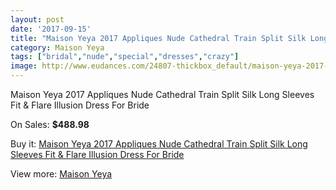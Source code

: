 ```yaml
---
layout: post
date: '2017-09-15'
title: "Maison Yeya 2017 Appliques Nude Cathedral Train Split Silk Long Sleeves Fit & Flare Illusion Dress For Bride"
category: Maison Yeya
tags: ["bridal","nude","special","dresses","crazy"]
image: http://www.eudances.com/24807-thickbox_default/maison-yeya-2017-appliques-nude-cathedral-train-split-silk-long-sleeves-fit-flare-illusion-dress-for-bride.jpg
---
```

Maison Yeya 2017 Appliques Nude Cathedral Train Split Silk Long Sleeves Fit & Flare Illusion Dress For Bride

On Sales: **$488.98**
<a href="https://www.eudances.com/en/maison-yeya/8231-maison-yeya-2017-appliques-nude-cathedral-train-split-silk-long-sleeves-fit-flare-illusion-dress-for-bride.html"><amp-img layout="responsive" width="600" height="600" src="//www.eudances.com/24807-thickbox_default/maison-yeya-2017-appliques-nude-cathedral-train-split-silk-long-sleeves-fit-flare-illusion-dress-for-bride.jpg" alt="Maison Yeya 2017 Appliques Nude Cathedral Train Split Silk Long Sleeves Fit & Flare Illusion Dress For Bride 0" /></a>
<a href="https://www.eudances.com/en/maison-yeya/8231-maison-yeya-2017-appliques-nude-cathedral-train-split-silk-long-sleeves-fit-flare-illusion-dress-for-bride.html"><amp-img layout="responsive" width="600" height="600" src="//www.eudances.com/24820-thickbox_default/maison-yeya-2017-appliques-nude-cathedral-train-split-silk-long-sleeves-fit-flare-illusion-dress-for-bride.jpg" alt="Maison Yeya 2017 Appliques Nude Cathedral Train Split Silk Long Sleeves Fit & Flare Illusion Dress For Bride 1" /></a>
<a href="https://www.eudances.com/en/maison-yeya/8231-maison-yeya-2017-appliques-nude-cathedral-train-split-silk-long-sleeves-fit-flare-illusion-dress-for-bride.html"><amp-img layout="responsive" width="600" height="600" src="//www.eudances.com/24819-thickbox_default/maison-yeya-2017-appliques-nude-cathedral-train-split-silk-long-sleeves-fit-flare-illusion-dress-for-bride.jpg" alt="Maison Yeya 2017 Appliques Nude Cathedral Train Split Silk Long Sleeves Fit & Flare Illusion Dress For Bride 2" /></a>
<a href="https://www.eudances.com/en/maison-yeya/8231-maison-yeya-2017-appliques-nude-cathedral-train-split-silk-long-sleeves-fit-flare-illusion-dress-for-bride.html"><amp-img layout="responsive" width="600" height="600" src="//www.eudances.com/24818-thickbox_default/maison-yeya-2017-appliques-nude-cathedral-train-split-silk-long-sleeves-fit-flare-illusion-dress-for-bride.jpg" alt="Maison Yeya 2017 Appliques Nude Cathedral Train Split Silk Long Sleeves Fit & Flare Illusion Dress For Bride 3" /></a>
<a href="https://www.eudances.com/en/maison-yeya/8231-maison-yeya-2017-appliques-nude-cathedral-train-split-silk-long-sleeves-fit-flare-illusion-dress-for-bride.html"><amp-img layout="responsive" width="600" height="600" src="//www.eudances.com/24817-thickbox_default/maison-yeya-2017-appliques-nude-cathedral-train-split-silk-long-sleeves-fit-flare-illusion-dress-for-bride.jpg" alt="Maison Yeya 2017 Appliques Nude Cathedral Train Split Silk Long Sleeves Fit & Flare Illusion Dress For Bride 4" /></a>
<a href="https://www.eudances.com/en/maison-yeya/8231-maison-yeya-2017-appliques-nude-cathedral-train-split-silk-long-sleeves-fit-flare-illusion-dress-for-bride.html"><amp-img layout="responsive" width="600" height="600" src="//www.eudances.com/24816-thickbox_default/maison-yeya-2017-appliques-nude-cathedral-train-split-silk-long-sleeves-fit-flare-illusion-dress-for-bride.jpg" alt="Maison Yeya 2017 Appliques Nude Cathedral Train Split Silk Long Sleeves Fit & Flare Illusion Dress For Bride 5" /></a>
<a href="https://www.eudances.com/en/maison-yeya/8231-maison-yeya-2017-appliques-nude-cathedral-train-split-silk-long-sleeves-fit-flare-illusion-dress-for-bride.html"><amp-img layout="responsive" width="600" height="600" src="//www.eudances.com/24815-thickbox_default/maison-yeya-2017-appliques-nude-cathedral-train-split-silk-long-sleeves-fit-flare-illusion-dress-for-bride.jpg" alt="Maison Yeya 2017 Appliques Nude Cathedral Train Split Silk Long Sleeves Fit & Flare Illusion Dress For Bride 6" /></a>
<a href="https://www.eudances.com/en/maison-yeya/8231-maison-yeya-2017-appliques-nude-cathedral-train-split-silk-long-sleeves-fit-flare-illusion-dress-for-bride.html"><amp-img layout="responsive" width="600" height="600" src="//www.eudances.com/24814-thickbox_default/maison-yeya-2017-appliques-nude-cathedral-train-split-silk-long-sleeves-fit-flare-illusion-dress-for-bride.jpg" alt="Maison Yeya 2017 Appliques Nude Cathedral Train Split Silk Long Sleeves Fit & Flare Illusion Dress For Bride 7" /></a>
<a href="https://www.eudances.com/en/maison-yeya/8231-maison-yeya-2017-appliques-nude-cathedral-train-split-silk-long-sleeves-fit-flare-illusion-dress-for-bride.html"><amp-img layout="responsive" width="600" height="600" src="//www.eudances.com/24813-thickbox_default/maison-yeya-2017-appliques-nude-cathedral-train-split-silk-long-sleeves-fit-flare-illusion-dress-for-bride.jpg" alt="Maison Yeya 2017 Appliques Nude Cathedral Train Split Silk Long Sleeves Fit & Flare Illusion Dress For Bride 8" /></a>
<a href="https://www.eudances.com/en/maison-yeya/8231-maison-yeya-2017-appliques-nude-cathedral-train-split-silk-long-sleeves-fit-flare-illusion-dress-for-bride.html"><amp-img layout="responsive" width="600" height="600" src="//www.eudances.com/24812-thickbox_default/maison-yeya-2017-appliques-nude-cathedral-train-split-silk-long-sleeves-fit-flare-illusion-dress-for-bride.jpg" alt="Maison Yeya 2017 Appliques Nude Cathedral Train Split Silk Long Sleeves Fit & Flare Illusion Dress For Bride 9" /></a>
<a href="https://www.eudances.com/en/maison-yeya/8231-maison-yeya-2017-appliques-nude-cathedral-train-split-silk-long-sleeves-fit-flare-illusion-dress-for-bride.html"><amp-img layout="responsive" width="600" height="600" src="//www.eudances.com/24811-thickbox_default/maison-yeya-2017-appliques-nude-cathedral-train-split-silk-long-sleeves-fit-flare-illusion-dress-for-bride.jpg" alt="Maison Yeya 2017 Appliques Nude Cathedral Train Split Silk Long Sleeves Fit & Flare Illusion Dress For Bride 10" /></a>
<a href="https://www.eudances.com/en/maison-yeya/8231-maison-yeya-2017-appliques-nude-cathedral-train-split-silk-long-sleeves-fit-flare-illusion-dress-for-bride.html"><amp-img layout="responsive" width="600" height="600" src="//www.eudances.com/24810-thickbox_default/maison-yeya-2017-appliques-nude-cathedral-train-split-silk-long-sleeves-fit-flare-illusion-dress-for-bride.jpg" alt="Maison Yeya 2017 Appliques Nude Cathedral Train Split Silk Long Sleeves Fit & Flare Illusion Dress For Bride 11" /></a>
<a href="https://www.eudances.com/en/maison-yeya/8231-maison-yeya-2017-appliques-nude-cathedral-train-split-silk-long-sleeves-fit-flare-illusion-dress-for-bride.html"><amp-img layout="responsive" width="600" height="600" src="//www.eudances.com/24809-thickbox_default/maison-yeya-2017-appliques-nude-cathedral-train-split-silk-long-sleeves-fit-flare-illusion-dress-for-bride.jpg" alt="Maison Yeya 2017 Appliques Nude Cathedral Train Split Silk Long Sleeves Fit & Flare Illusion Dress For Bride 12" /></a>
<a href="https://www.eudances.com/en/maison-yeya/8231-maison-yeya-2017-appliques-nude-cathedral-train-split-silk-long-sleeves-fit-flare-illusion-dress-for-bride.html"><amp-img layout="responsive" width="600" height="600" src="//www.eudances.com/24808-thickbox_default/maison-yeya-2017-appliques-nude-cathedral-train-split-silk-long-sleeves-fit-flare-illusion-dress-for-bride.jpg" alt="Maison Yeya 2017 Appliques Nude Cathedral Train Split Silk Long Sleeves Fit & Flare Illusion Dress For Bride 13" /></a>

Buy it: [Maison Yeya 2017 Appliques Nude Cathedral Train Split Silk Long Sleeves Fit & Flare Illusion Dress For Bride](https://www.eudances.com/en/maison-yeya/8231-maison-yeya-2017-appliques-nude-cathedral-train-split-silk-long-sleeves-fit-flare-illusion-dress-for-bride.html "Maison Yeya 2017 Appliques Nude Cathedral Train Split Silk Long Sleeves Fit & Flare Illusion Dress For Bride")

View more: [Maison Yeya](https://www.eudances.com/en/126-maison-yeya "Maison Yeya")